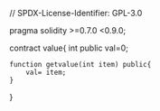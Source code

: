 // SPDX-License-Identifier: GPL-3.0

pragma solidity >=0.7.0 <0.9.0;

contract value{
    int public val=0;
    

    function getvalue(int item) public{
        val= item;
    }
}
